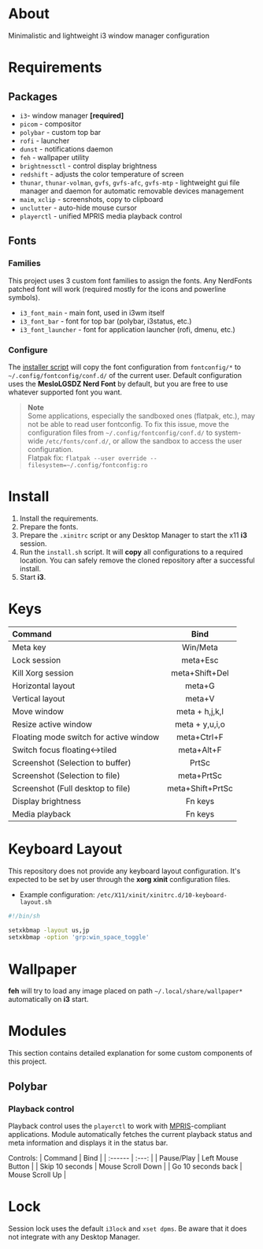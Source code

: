 # About
Minimalistic and lightweight i3 window manager configuration

# Requirements
## Packages
- `i3`- window manager **[required]**
- `picom` - compositor
- `polybar` - custom top bar
- `rofi` - launcher
- `dunst` - notifications daemon
- `feh` - wallpaper utility
- `brightnessctl` - control display brightness
- `redshift` - adjusts the color temperature of screen
- `thunar`, `thunar-volman`, `gvfs`, `gvfs-afc`, `gvfs-mtp` - lightweight gui file manager and daemon for automatic removable devices management
- `maim`, `xclip` - screenshots, copy to clipboard
- `unclutter` - auto-hide mouse cursor
- `playerctl` - unified MPRIS media playback control

## Fonts
### Families
This project uses 3 custom font families to assign the fonts. Any NerdFonts patched font will work (required mostly for the icons and powerline symbols).

- `i3_font_main` - main font, used in i3wm itself
- `i3_font_bar` - font for top bar (polybar, i3status, etc.)
- `i3_font_launcher` - font for application launcher (rofi, dmenu, etc.)

### Configure
The [installer script](./install.sh) will copy the font configuration from `fontconfig/*` to `~/.config/fontconfig/conf.d/` of the current user. Default configuration uses the **MesloLGSDZ Nerd Font** by default, but you are free to use whatever supported font you want.

> **Note**  
> Some applications, especially the sandboxed ones (flatpak, etc.), may not be able to read user fontconfig. To fix this issue, move the configuration files from `~/.config/fontconfig/conf.d/` to system-wide `/etc/fonts/conf.d/`, or allow the sandbox to access the user configuration.  
> Flatpak fix: `flatpak --user override --filesystem=~/.config/fontconfig:ro`

# Install
1. Install the requirements.
2. Prepare the fonts.
3. Prepare the `.xinitrc` script or any Desktop Manager to start the x11 **i3** session.
4. Run the `install.sh` script. It will **copy** all configurations to a required location. You can safely remove the cloned repository after a successful install.
5. Start **i3**.

# Keys
| Command | Bind |
| :------ | :--: |
| Meta key | Win/Meta |
| Lock session | meta+Esc |
| Kill Xorg session | meta+Shift+Del |
| Horizontal layout | meta+G |
| Vertical layout | meta+V |
| Move window | meta + h,j,k,l |
| Resize active window | meta + y,u,i,o |
| Floating mode switch for active window | meta+Ctrl+F |
| Switch focus floating<->tiled | meta+Alt+F |
| Screenshot (Selection to buffer) | PrtSc |
| Screenshot (Selection to file) | meta+PrtSc |
| Screenshot (Full desktop to file) | meta+Shift+PrtSc |
| Display brightness | Fn keys |
| Media playback | Fn keys |

# Keyboard Layout
This repository does not provide any keyboard layout configuration. It's expected to be set by user through the **xorg xinit** configuration files.

- Example configuration:
  `/etc/X11/xinit/xinitrc.d/10-keyboard-layout.sh`
```sh
#!/bin/sh

setxkbmap -layout us,jp
setxkbmap -option 'grp:win_space_toggle'
```

# Wallpaper
**feh** will try to load any image placed on path `~/.local/share/wallpaper*` automatically on **i3** start.

# Modules
This section contains detailed explanation for some custom components of this project.

## Polybar
### Playback control
Playback control uses the `playerctl` to work with [MPRIS](https://wiki.archlinux.org/title/MPRIS)-compliant applications. Module automatically fetches the current playback status and meta information and displays it in the status bar.

Controls:
| Command | Bind |
| :------ | :---: |
| Pause/Play | Left Mouse Button |
| Skip 10 seconds | Mouse Scroll Down |
| Go 10 seconds back | Mouse Scroll Up |

# Lock
Session lock uses the default `i3lock` and `xset dpms`. Be aware that it does not integrate with any Desktop Manager.
